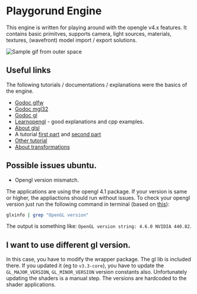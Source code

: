 # Playgorund Engine

This engine is written for playing around with the opengle v4.x features. It contains basic primitves, supports camera, light sources, materials, textures, (wavefront) model import / export solutions.

![Sample gif from outer space](https://github.com/akosgarai/go_opengl_playground/blob/master/examples/07-textured-spheres/sample/sample.gif)

## Useful links

The following tutorials / documentations / explanations were the basics of the engine.

- [Godoc glfw](https://godoc.org/github.com/go-gl/glfw/v3.3/glfw)
- [Godoc mgl32](https://godoc.org/github.com/go-gl/mathgl/mgl32)
- [Godoc gl](https://godoc.org/github.com/go-gl/gl/v4.1-core/gl)
- [Learnopengl](https://learnopengl.com/) - good explanations and cpp examples.
- [About glsl](https://www.khronos.org/opengl/wiki/OpenGL_Shading_Language)
- A tutorial [first part](https://kylewbanks.com/blog/tutorial-opengl-with-golang-part-1-hello-opengl) and [second part](https://kylewbanks.com/blog/tutorial-opengl-with-golang-part-2-drawing-the-game-board)
- [Other tutorial](https://medium.com/@drgomesp/opengl-and-golang-getting-started-abcd3d96f3db)
- [About transformations](http://www.codinglabs.net/article_world_view_projection_matrix.aspx)

## Possible issues ubuntu.

- Opengl version mismatch.

The applications are using the opengl 4.1 package. If your version is same or higher, the appliactions should run without issues.
To check your opengl version just run the following command in terminal (based on [this](https://askubuntu.com/questions/47062/what-is-terminal-command-that-can-show-opengl-version)):

```bash
glxinfo | grep "OpenGL version"
```

The output is something like: `OpenGL version string: 4.6.0 NVIDIA 440.82`.

## I want to use different gl version.

In this case, you have to modify the wrapper package. The gl lib is included there. If you updated it (eg to `v3.3-core`), you have to update the `GL_MAJOR_VERSION`, `GL_MINOR_VERSION` version constants also. Unfortunately updating the shaders is a manual step. The versions are hardcoded to the shader applications.
